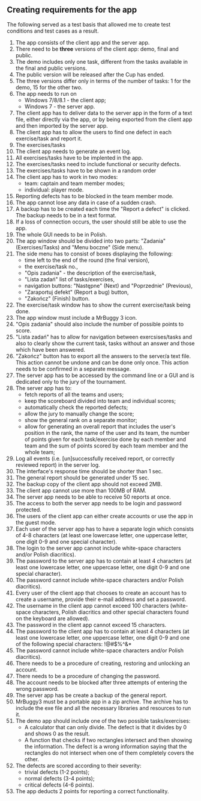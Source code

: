 ## Creating requirements for the app
The following served as a test basis that allowed me to create test conditions and test cases as a result.
1. The app consists of the client app and the server app.
1. There need to be **three** versions of the client app: demo, final and public.
2. The demo includes only one task, different from the tasks available in the final and public versions.
3. The public version will be released after the Cup has ended.
4. The three versions differ only in terms of the number of tasks: 1 for the demo, 15 for the other two.
5. The app needs to run on
   * Windows 7/8/8.1 - the client app;
   * Windows 7 - the server app.
6. The client app has to deliver data to the server app in the form of a text file, either directly via the app, or by being exported from the client app and then imported by the server app.
7. The client app has to allow the users to find one defect in each exercise/task and report it.
8. The exercises/tasks
8. The client app needs to generate an event log.
9. All exercises/tasks have to be implented in the app.
10. The exercises/tasks need to include functional or security defects.
11. The exercises/tasks have to be shown in a random order
11. The client app has to work in two modes:
    * team: captain and team member modes;
    * individual: player mode.
15. Reporting defects has to be blocked in the team member mode.
13. The app cannot lose any data in case of a sudden crash.
14. A backup has to be created each time the "Report a defect" is clicked. The backup needs to be in a text format.
15. If a loss of connection occurs, the user should still be able to use the app.
16. The whole GUI needs to be in Polish.
17. The app window should be divided into two parts: "Zadania" (Exercises/Tasks) and "Menu boczne" (Side menu).
18. The side menu has to consist of boxes displaying the following:  
    * time left to the end of the round (the final version),
    * the exercise/task no.,
    * "Opis zadania" - the description of the exercise/task, 
    * "Lista zadań" list of tasks/exercises,
    * navigation buttons: "Następne" (Next) and "Poprzednie" (Previous),
    * "Zaraportuj defekt" (Report a bug) button,
    * "Zakończ" (Finish) button.
19. The exercise/task window has to show the current exercise/task being done.
20. The app window must include a MrBuggy 3 icon.
21. "Opis zadania" should also include the number of possible points to score.
22. "Lista zadań" has to allow for navigation between exercsises/tasks and also to clearly show the current task, tasks without an answer and those which have been answered.
23. "Zakończ" button has to export all the answers to the server/a text file. This action cannot be undone and can be done only once. This action needs to be confirmed in a separate message.
24. The server app has to be accessed by the command line or a GUI and is dedicated only to the jury of the tournament.
25. The server app has to:  
    * fetch reports of all the teams and users;
    * keep the scoreboard divided into team and individual scores;
    * automatically check the reported defects;
    * allow the jury to manually change the score;
    * show the general rank on a separate monitor;
    * allow for generating an overall report that includes the user's position in the rank, the name of the user and its team, the number of points given for each task/exercise done by each member and team and the sum of points scored by each team member and the whole team;  
29. Log all events (i.e. [un]successfully received report, or correctly reviewed report) in the server log.
30. The interface's response time should be shorter than 1 sec.
31. The general report should be generated under 15 sec.
32. The backup copy of the client app should not exceed 2MB.
33. The client app cannot use more than 100MB of RAM.
33. The server app needs to be able to receive 50 reports at once.
34. The access to both the server app needs to be login and password protected. 
35. The users of the client app can either create accounts or use the app in the guest mode.
35. Each user of the server app has to have a separate login which consists of 4-8 characters (at least one lowercase letter, one uppercase letter, one digit 0-9 and one special character).
36. The login to the server app cannot include white-space characters and/or Polish diacritics).
37. The password to the server app has to contain at least 4 characters (at least one lowercase letter, one uppercase letter, one digit 0-9 and one special character).
38. The password cannot include white-space characters and/or Polish diacritics).
39. Every user of the client app that chooses to create an account has to create a username, provide their e-mail address and set a password.
40. The username in the client app cannot exceed 100 characters (white-space characters, Polish diacritics and other special characters found on the keyboard are allowed).
41. The password in the client app cannot exceed 15 characters.
42. The password to the client app has to contain at least 4 characters (at least one lowercase letter, one uppercase letter, one digit 0-9 and one of the following special characters: !@#$%^&*
43. The password cannot include white-space characters and/or Polish diacritics).
44. There needs to be a procedure of creating, restoring and unlocking an account.
45. There needs to be a procedure of changing the password.
46. The account needs to be blocked after three attempts of entering the wrong password.
47. The server app has be create a backup of the general report.
48. MrBuggy3 must be a portable app in a zip archive. The archive has to include the exe file and all the necessary libraries and resources to run it.
49. The demo app should include one of the two possible tasks/exercises: 
    * A calculator that can only divide. The defect is that it divides by 0 and shows 0 as the result.
    * A function that checks if two rectangles intersect and then showing the information. The defect is a wrong information saying that the rectangles do not intersect when one of them completely covers the other.
50. The defects are scored according to their severity:
    * trivial defects (1-2 points);
    * normal defects (3-4 points);
    * critical defects (4-6 points).
51. The app deducts 2 points for reporting a correct functionality.
